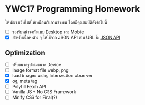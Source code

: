 # YWC17 Programming Homework

ให้พัฒนาเว็บไซต์ให้เหมือนกับภาพข้างบน โดยมีคุณสมบัติดังต่อไปนี้
- [ ] รองรับหน้าจอทั้งแบบ Desktop และ Mobile
- [x] สำหรับเนื้อหาต่าง ๆ ให้ใช้จาก JSON API ตาม URL นี้: [JSON API](https://panjs.com/ywc.json)

## Optimization
- [ ] ปรับขนาดรูปตามขนาด Device
- [ ] Image format file webp, png
- [x] load images using intersection observer 
- [x] og, meta tag
- [ ] Polyfill Fetch API
- [ ] Vanilla JS + No CSS Framework
- [ ] Minify CSS for Final(?)
